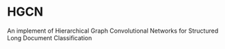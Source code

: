 # HGCN
An implement of Hierarchical Graph Convolutional Networks for Structured Long Document Classification

# <Requirements>

